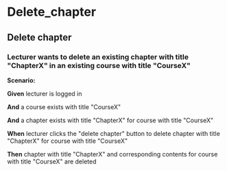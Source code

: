 # Delete_chapter

## Delete chapter



### Lecturer wants to delete an existing chapter with title "ChapterX" in an existing course with title "CourseX"


**Scenario:**

**Given** lecturer is logged in

**And** a course exists with title "CourseX"

**And** a chapter exists with title "ChapterX" for course with title "CourseX"

**When** lecturer clicks the "delete chapter" button to delete chapter with title "ChapterX" for course with title "CourseX"

**Then** chapter with title "ChapterX" and corresponding contents for course with title "CourseX" are deleted


